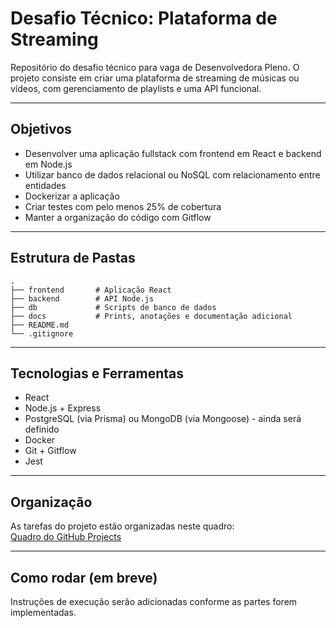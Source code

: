 # Desafio Técnico: Plataforma de Streaming 

Repositório do desafio técnico para vaga de Desenvolvedora Pleno. O projeto consiste em criar uma plataforma de streaming de músicas ou vídeos, com gerenciamento de playlists e uma API funcional.

---

##  Objetivos

- Desenvolver uma aplicação fullstack com frontend em React e backend em Node.js
- Utilizar banco de dados relacional ou NoSQL com relacionamento entre entidades
- Dockerizar a aplicação
- Criar testes com pelo menos 25% de cobertura
- Manter a organização do código com Gitflow

---

##  Estrutura de Pastas

```
.
├── frontend       # Aplicação React
├── backend        # API Node.js
├── db             # Scripts de banco de dados
├── docs           # Prints, anotações e documentação adicional
├── README.md
└── .gitignore
```

---

##  Tecnologias e Ferramentas

- React
- Node.js + Express
- PostgreSQL (via Prisma) ou MongoDB (via Mongoose) - ainda será definido
- Docker
- Git + Gitflow
- Jest

---

##  Organização

As tarefas do projeto estão organizadas neste quadro:  
 [Quadro do GitHub Projects](https://github.com/imagalhaess/spoti-fly/projects?query=is%3Aopen)

---

##  Como rodar (em breve)
Instruções de execução serão adicionadas conforme as partes forem implementadas.
